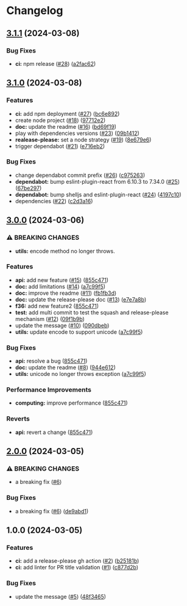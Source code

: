 # Changelog

## [3.1.1](https://github.com/jbdoumenjou/poc-changelog/compare/v3.1.0...v3.1.1) (2024-03-08)


### Bug Fixes

* **ci:** npm release ([#28](https://github.com/jbdoumenjou/poc-changelog/issues/28)) ([a2fac62](https://github.com/jbdoumenjou/poc-changelog/commit/a2fac623214cb360f15cfb814eed744b8b8d1065))

## [3.1.0](https://github.com/jbdoumenjou/poc-changelog/compare/v3.0.0...v3.1.0) (2024-03-08)


### Features

* **ci:** add npm deployment ([#27](https://github.com/jbdoumenjou/poc-changelog/issues/27)) ([bc6e892](https://github.com/jbdoumenjou/poc-changelog/commit/bc6e89217fd24254ef6b6fd8564ea508121b9273))
* create node project ([#18](https://github.com/jbdoumenjou/poc-changelog/issues/18)) ([97712e2](https://github.com/jbdoumenjou/poc-changelog/commit/97712e278f7920077b18314f6ffc171c25531cd0))
* **doc:** update the readme ([#16](https://github.com/jbdoumenjou/poc-changelog/issues/16)) ([bd69f19](https://github.com/jbdoumenjou/poc-changelog/commit/bd69f19fce74d6a5611994ae80c64c184a310b41))
* play with dependencies versions ([#23](https://github.com/jbdoumenjou/poc-changelog/issues/23)) ([09b1412](https://github.com/jbdoumenjou/poc-changelog/commit/09b14127147080faff1f1b11adc7717e5bd81eab))
* **realease-please:** set a node strategy ([#19](https://github.com/jbdoumenjou/poc-changelog/issues/19)) ([8e679e6](https://github.com/jbdoumenjou/poc-changelog/commit/8e679e6f7d08d8b901610ce90f997964d966068a))
* trigger dependabot ([#21](https://github.com/jbdoumenjou/poc-changelog/issues/21)) ([e716eb2](https://github.com/jbdoumenjou/poc-changelog/commit/e716eb27847b5eac153b7d786e86adfb397f6008))


### Bug Fixes

* change dependabot commit prefix ([#26](https://github.com/jbdoumenjou/poc-changelog/issues/26)) ([c975263](https://github.com/jbdoumenjou/poc-changelog/commit/c9752631b1374abfc611bd9f61d36213e961a3f9))
* **dependabot:** bump eslint-plugin-react from 6.10.3 to 7.34.0 ([#25](https://github.com/jbdoumenjou/poc-changelog/issues/25)) ([67be297](https://github.com/jbdoumenjou/poc-changelog/commit/67be29701d3f43164de4608c2a7e04184cb98687))
* **dependabot:** bump shelljs and eslint-plugin-react ([#24](https://github.com/jbdoumenjou/poc-changelog/issues/24)) ([4197c10](https://github.com/jbdoumenjou/poc-changelog/commit/4197c106cae0a09b1b8834432b59f3f304e44fdc))
* dependencies ([#22](https://github.com/jbdoumenjou/poc-changelog/issues/22)) ([c2d3a16](https://github.com/jbdoumenjou/poc-changelog/commit/c2d3a16a6402edf35ccebebee9aa551e18f6accf))

## [3.0.0](https://github.com/jbdoumenjou/poc-changelog/compare/v2.0.0...v3.0.0) (2024-03-06)


### ⚠ BREAKING CHANGES

* **utils:** encode method no longer throws.

### Features

* **api:** add new feature ([#15](https://github.com/jbdoumenjou/poc-changelog/issues/15)) ([855c471](https://github.com/jbdoumenjou/poc-changelog/commit/855c4718a66168734719e37d9c2684362df5cba7))
* **doc:** add limitations ([#14](https://github.com/jbdoumenjou/poc-changelog/issues/14)) ([a7c99f5](https://github.com/jbdoumenjou/poc-changelog/commit/a7c99f5783d49e14997450f6047cc449cbe40485))
* **doc:** improve the readme ([#11](https://github.com/jbdoumenjou/poc-changelog/issues/11)) ([fb1fb3d](https://github.com/jbdoumenjou/poc-changelog/commit/fb1fb3d9d55d2f9397a5d76a5259f09ddb58db30))
* **doc:** update the release-please doc ([#13](https://github.com/jbdoumenjou/poc-changelog/issues/13)) ([e7e7a8b](https://github.com/jbdoumenjou/poc-changelog/commit/e7e7a8b87ec9887ab17109b8969decc9f59d29a4))
* **f36:** add new feature2 ([855c471](https://github.com/jbdoumenjou/poc-changelog/commit/855c4718a66168734719e37d9c2684362df5cba7))
* **test:** add multi commit to test the squash and release-please mechanism ([#12](https://github.com/jbdoumenjou/poc-changelog/issues/12)) ([09f1b9b](https://github.com/jbdoumenjou/poc-changelog/commit/09f1b9bc2a3057163670f7988043e842817b7429))
* update the message ([#10](https://github.com/jbdoumenjou/poc-changelog/issues/10)) ([090dbeb](https://github.com/jbdoumenjou/poc-changelog/commit/090dbeb91f830e064fcc2e76f2c1f123bf657f26))
* **utils:** update encode to support unicode ([a7c99f5](https://github.com/jbdoumenjou/poc-changelog/commit/a7c99f5783d49e14997450f6047cc449cbe40485))


### Bug Fixes

* **api:** resolve a bug ([855c471](https://github.com/jbdoumenjou/poc-changelog/commit/855c4718a66168734719e37d9c2684362df5cba7))
* **doc:** update the readme ([#8](https://github.com/jbdoumenjou/poc-changelog/issues/8)) ([944e612](https://github.com/jbdoumenjou/poc-changelog/commit/944e61294747608941baf0ae2124e623e48ba6c5))
* **utils:** unicode no longer throws exception ([a7c99f5](https://github.com/jbdoumenjou/poc-changelog/commit/a7c99f5783d49e14997450f6047cc449cbe40485))


### Performance Improvements

* **computing:** improve performance ([855c471](https://github.com/jbdoumenjou/poc-changelog/commit/855c4718a66168734719e37d9c2684362df5cba7))


### Reverts

* **api:** revert a change ([855c471](https://github.com/jbdoumenjou/poc-changelog/commit/855c4718a66168734719e37d9c2684362df5cba7))

## [2.0.0](https://github.com/jbdoumenjou/poc-changelog/compare/v1.0.0...v2.0.0) (2024-03-05)


### ⚠ BREAKING CHANGES

* a breaking fix ([#6](https://github.com/jbdoumenjou/poc-changelog/issues/6))

### Bug Fixes

* a breaking fix ([#6](https://github.com/jbdoumenjou/poc-changelog/issues/6)) ([de9abd1](https://github.com/jbdoumenjou/poc-changelog/commit/de9abd1deae7c48e586083d779cf191b9261fc32))

## 1.0.0 (2024-03-05)


### Features

* **ci:** add a release-please gh action ([#2](https://github.com/jbdoumenjou/poc-changelog/issues/2)) ([b25181b](https://github.com/jbdoumenjou/poc-changelog/commit/b25181b6f87136f25931728f48417c5f800c4cb5))
* **ci:** add linter for PR title validation ([#1](https://github.com/jbdoumenjou/poc-changelog/issues/1)) ([c877d2b](https://github.com/jbdoumenjou/poc-changelog/commit/c877d2ba49f1832a7467d6f8dfc8820838a2b1c4))


### Bug Fixes

* update the message ([#5](https://github.com/jbdoumenjou/poc-changelog/issues/5)) ([48f3465](https://github.com/jbdoumenjou/poc-changelog/commit/48f3465bf1b3de89b8f8c298f50b943d7c679102))
